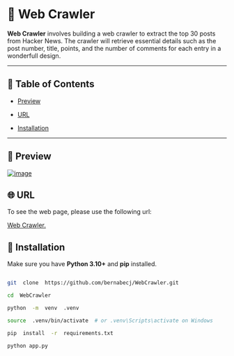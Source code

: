 # 🐍 Web Crawler

**Web Crawler** involves building a web crawler to extract the top 30 posts from Hacker News. The crawler will retrieve essential details such as the post number, title, points, and the number of comments for each entry in a wonderfull design.

---

## 🧭 Table of Contents

-   [Preview](#preview)

-   [URL](#URL)

-   [Installation](#installation)

---

## 🎨 Preview

[![image](https://github.com/user-attachments/assets/54a2ffbf-93c7-4ffb-b27e-42f4579361c0)](http://35.196.113.151:5200)

## 🌐 URL

To see the web page, please use the following url:

[Web Crawler.](http://35.196.113.151:5200)

## 🚀 Installation

Make sure you have **Python 3.10+** and **pip** installed.

```bash

git  clone  https://github.com/bernabecj/WebCrawler.git

cd  WebCrawler

python  -m  venv  .venv

source  .venv/bin/activate  # or .venv\Scripts\activate on Windows

pip  install  -r  requirements.txt

python app.py
```
